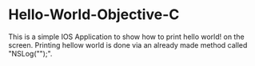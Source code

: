 Hello-World-Objective-C
=======================

This is a simple IOS Application to show how to print hello world! on the screen.
Printing hellow world is done via an already made method called "NSLog("");".
